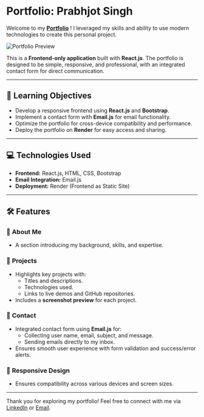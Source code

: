 # Portfolio: Prabhjot Singh

Welcome to my [**Portfolio**](https://portfolio-f5f4.onrender.com)  ! I leveraged my skills and ability to use modern technologies to create this personal project.

![Portfolio Preview](https://github.com/user-attachments/assets/073f2d40-8ad1-4f8d-9dda-21209c83c951)

This is a **Frontend-only application** built with **React.js**. The portfolio is designed to be simple, responsive, and professional, with an integrated contact form for direct communication.

---

## 🎯 **Learning Objectives**

- Develop a responsive frontend using **React.js** and **Bootstrap**.  
- Implement a contact form with **Email.js** for email functionality.  
- Optimize the portfolio for cross-device compatibility and performance.  
- Deploy the portfolio on **Render** for easy access and sharing.  

---

## 💻 **Technologies Used**

- **Frontend:** React.js, HTML, CSS, Bootstrap  
- **Email Integration:** Email.js  
- **Deployment:** Render (Frontend as Static Site)  

---

## 🛠️ **Features**

### 👤 **About Me**
- A section introducing my background, skills, and expertise.  

### 🚀 **Projects**
- Highlights key projects with:
  - Titles and descriptions.
  - Technologies used.
  - Links to live demos and GitHub repositories.
- Includes a **screenshot preview** for each project.

### 📩 **Contact**
- Integrated contact form using **Email.js** for:
  - Collecting user name, email, subject, and message.
  - Sending emails directly to my inbox.
- Ensures smooth user experience with form validation and success/error alerts.  

### 📱 **Responsive Design**
- Ensures compatibility across various devices and screen sizes.  

---

Thank you for exploring my portfolio! Feel free to connect with me via [LinkedIn](https://linkedin.com/in/prabhjot-raj-singh) or [Email](mailto:prabadelic@gmail.com).

